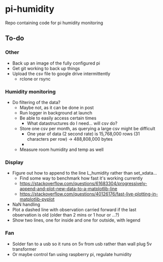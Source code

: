 # pi-humidity
Repo containing code for pi humidity monitoring



## To-do

### Other
- Back up an image of the fully configured pi
- Get git working to back up things
- Upload the csv file to google drive intermittently
  - rclone or rsync

### Humidity monitoring
- Do filtering of the data?
  - Maybe not, as it can be done in post
  - Run logger in background at launch
  - Be able to easily access certain times
    - What datastructures do I need... will csv do?
  - Store one csv per month, as querying a large csv might be difficult
    - One year of data (2 second rate) is 15,768,000 rows (31 characters per row) -> 488,808,000‬ bytes
    - 
  - Measure room humidity and temp as well


### Display
- Figure out how to append to the line L_humidity rather than set_xdata...
  - Find some way to benchmark how fast it's working currently
  - https://stackoverflow.com/questions/61683304/progressively-append-and-plot-new-data-to-a-matplotlib-line
  - https://stackoverflow.com/questions/40126176/fast-live-plotting-in-matplotlib-pyplot
- NaN handling
- Plot a dashed line with observation carried forward if the last observation is old (older than 2 mins or 1 hour or ...?)
- Show two lines, one for inside and one for outside, with legend

### Fan
- Solder fan to a usb so it runs on 5v from usb rather than wall plug 5v transformer
- Or maybe control fan using raspberry pi, regulate humidity


